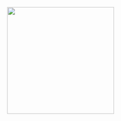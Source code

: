 
<img height="250" src="https://streak-stats.onrender.com/api/v1/streak-svg/pranav514?v=6&cache=${Math.random()}" style="max-width: 100%" />



